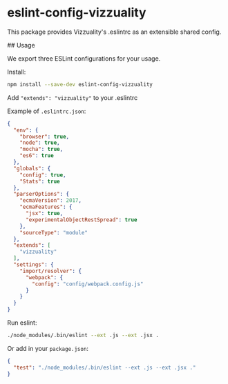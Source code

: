 # eslint-config-vizzuality

This package provides Vizzuality's .eslintrc as an extensible shared config.

## Usage

We export three ESLint configurations for your usage.

Install:

```bash
npm install --save-dev eslint-config-vizzuality
```

Add `"extends": "vizzuality"` to your .eslintrc

Example of `.eslintrc.json`:

```json
{
  "env": {
    "browser": true,
    "node": true,
    "mocha": true,
    "es6": true
  },
  "globals": {
    "config": true,
    "Stats": true
  },
  "parserOptions": {
    "ecmaVersion": 2017,
    "ecmaFeatures": {
      "jsx": true,
      "experimentalObjectRestSpread": true
    },
    "sourceType": "module"
  },
  "extends": [
    "vizzuality"
  ],
  "settings": {
    "import/resolver": {
      "webpack": {
        "config": "config/webpack.config.js"
      }
    }
  }
}
```

Run eslint:

```bash
./node_modules/.bin/eslint --ext .js --ext .jsx .
```

Or add in your `package.json`:

```json
{
  "test": "./node_modules/.bin/eslint --ext .js --ext .jsx ."
}
```
